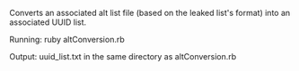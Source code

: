 Converts an associated alt list file (based on the leaked list's format) into an associated UUID list.

Running:
ruby altConversion.rb <path to alt list text file>

Output:
uuid_list.txt in the same directory as altConversion.rb